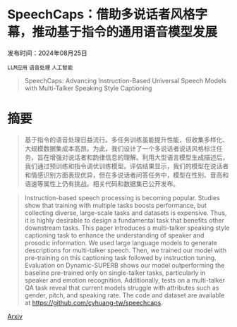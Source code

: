 # SpeechCaps：借助多说话者风格字幕，推动基于指令的通用语音模型发展

发布时间：2024年08月25日

`LLM应用` `语音处理` `人工智能`

> SpeechCaps: Advancing Instruction-Based Universal Speech Models with Multi-Talker Speaking Style Captioning

# 摘要

> 基于指令的语音处理日益流行。多任务训练虽能提升性能，但收集多样化、大规模数据集成本高昂。为此，我们设计了一个多说话者说话风格标注任务，旨在增强对说话者和韵律信息的理解。利用大型语言模型生成描述后，我们通过预训练和指令调优训练模型。评估结果显示，我们的模型在说话者和情感识别方面表现优异，但在多说话者问答任务中，模型在性别、音高和语速等属性上仍有挑战。相关代码和数据集已公开发布。

> Instruction-based speech processing is becoming popular. Studies show that training with multiple tasks boosts performance, but collecting diverse, large-scale tasks and datasets is expensive. Thus, it is highly desirable to design a fundamental task that benefits other downstream tasks. This paper introduces a multi-talker speaking style captioning task to enhance the understanding of speaker and prosodic information. We used large language models to generate descriptions for multi-talker speech. Then, we trained our model with pre-training on this captioning task followed by instruction tuning. Evaluation on Dynamic-SUPERB shows our model outperforming the baseline pre-trained only on single-talker tasks, particularly in speaker and emotion recognition. Additionally, tests on a multi-talker QA task reveal that current models struggle with attributes such as gender, pitch, and speaking rate. The code and dataset are available at https://github.com/cyhuang-tw/speechcaps.

[Arxiv](https://arxiv.org/abs/2408.13891)
